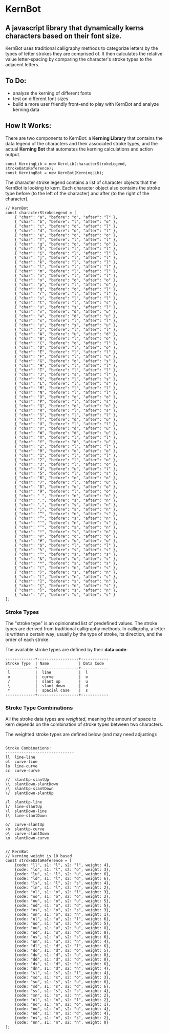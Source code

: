 # KernBot

## A javascript library that dynamically kerns characters based on their font size.

KernBot uses traditional calligraphy methods to categorize letters by the types of letter strokes they are comprised of. It then calculates the relative value letter-spacing by comparing the character's stroke types to the adjacent letters.

## To Do:

* analyze the kerning of different fonts
* test on different font sizes
* build a more user friendly front-end to play with KernBot and analyze kerning data

## How It Works:

There are two components to KernBot: a **Kerning Library** that contains the data legend of the characters and their associated stroke types, and the actual **Kerning Bot** that automates the kerning calculations and action output.

```
const KerningLib = new KernLib(characterStrokeLegend, strokeDataReference);
const KerningBot = new KernBot(KerningLib);
```

The character stroke legend contains a list of character objects that the KernBot is looking to kern. Each character object also contains the stroke type before (to the left of the character) and after (to the right of the character).

```
// KernBot
const characterStrokeLegend = [
	{ "char": "a", "before": "o", "after": "l" },
	{ "char": "b", "before": "l", "after": "o" },
	{ "char": "c", "before": "o", "after": "l" },
	{ "char": "d", "before": "o", "after": "l" },
	{ "char": "e", "before": "o", "after": "o" },
	{ "char": "f", "before": "l", "after": "l" },
	{ "char": "g", "before": "o", "after": "o" },
	{ "char": "h", "before": "l", "after": "l" },
	{ "char": "i", "before": "l", "after": "l" },
	{ "char": "j", "before": "l", "after": "l" },
	{ "char": "k", "before": "l", "after": "l" },
	{ "char": "l", "before": "l", "after": "l" },
	{ "char": "m", "before": "l", "after": "l" },
	{ "char": "n", "before": "l", "after": "l" },
	{ "char": "o", "before": "o", "after": "o" },
	{ "char": "p", "before": "l", "after": "o" },
	{ "char": "q", "before": "o", "after": "l" },
	{ "char": "r", "before": "l", "after": "l" },
	{ "char": "s", "before": "l", "after": "l" },
	{ "char": "t", "before": "l", "after": "s" },
	{ "char": "u", "before": "s", "after": "l" },
	{ "char": "v", "before": "d", "after": "u" },
	{ "char": "w", "before": "d", "after": "u" },
	{ "char": "x", "before": "l", "after": "l" },
	{ "char": "y", "before": "s", "after": "u" },
	{ "char": "z", "before": "l", "after": "l" },
	{ "char": "A", "before": "u", "after": "d" },
	{ "char": "B", "before": "l", "after": "o" },
	{ "char": "C", "before": "o", "after": "l" },
	{ "char": "D", "before": "l", "after": "o" },
	{ "char": "E", "before": "l", "after": "l" },
	{ "char": "F", "before": "l", "after": "u" },
	{ "char": "G", "before": "o", "after": "s" },
	{ "char": "H", "before": "l", "after": "l" },
	{ "char": "I", "before": "l", "after": "l" },
	{ "char": "J", "before": "s", "after": "l" },
	{ "char": "K", "before": "l", "after": "s" },
	{ "char": "L", "before": "l", "after": "s" },
	{ "char": "M", "before": "l", "after": "l" },
	{ "char": "N", "before": "l", "after": "l" },
	{ "char": "O", "before": "o", "after": "o" },
	{ "char": "P", "before": "l", "after": "s" },
	{ "char": "Q", "before": "o", "after": "o" },
	{ "char": "R", "before": "l", "after": "s" },
	{ "char": "S", "before": "l", "after": "l" },
	{ "char": "T", "before": "d", "after": "u" },
	{ "char": "U", "before": "l", "after": "l" },
	{ "char": "V", "before": "d", "after": "u" },
	{ "char": "W", "before": "d", "after": "u" },
	{ "char": "X", "before": "l", "after": "l" },
	{ "char": "Y", "before": "d", "after": "u" },
	{ "char": "Z", "before": "l", "after": "l" },
	{ "char": "0", "before": "o", "after": "o" },
	{ "char": "1", "before": "l", "after": "l" },
	{ "char": "2", "before": "l", "after": "o" },
	{ "char": "3", "before": "l", "after": "o" },
	{ "char": "4", "before": "u", "after": "l" },
	{ "char": "5", "before": "l", "after": "s" },
	{ "char": "6", "before": "o", "after": "o" },
	{ "char": "7", "before": "l", "after": "u" },
	{ "char": "8", "before": "o", "after": "o" },
	{ "char": "9", "before": "l", "after": "o" },
	{ "char": " ", "before": "n", "after": "n" },
	{ "char": ".", "before": "s", "after": "n" },
	{ "char": ",", "before": "s", "after": "n" },
	{ "char": ";", "before": "s", "after": "n" },
	{ "char": "“", "before": "n", "after": "s" },
	{ "char": "”", "before": "s", "after": "n" },
	{ "char": "‘", "before": "n", "after": "s" },
	{ "char": "’", "before": "s", "after": "n" },
	{ "char": "!", "before": "s", "after": "n" },
	{ "char": "@", "before": "o", "after": "o" },
	{ "char": "#", "before": "u", "after": "u" },
	{ "char": "$", "before": "l", "after": "l" },
	{ "char": "%", "before": "s", "after": "s" },
	{ "char": "^", "before": "s", "after": "s" },
	{ "char": "&", "before": "o", "after": "s" },
	{ "char": "*", "before": "s", "after": "s" },
	{ "char": "(", "before": "n", "after": "s" },
	{ "char": ")", "before": "s", "after": "n" },
	{ "char": "[", "before": "n", "after": "s" },
	{ "char": "]", "before": "s", "after": "n" },
	{ "char": "{", "before": "n", "after": "s" },
	{ "char": "}", "before": "s", "after": "n" },
	{ "char": "/", "before": "s", "after": "s" }
];
```


### Stroke Types

The "stroke type" is an opinionated list of predefined values. The stroke types are derived from traditional calligraphy methods. In calligrphy, a letter is written a certain way; usually by the type of stroke, its direction, and the order of each stroke.

The available stroke types are defined by their **data code**:
```
-------------+------------------+------------
Stroke Type  | Name             | Data Code
-------------+------------------+------------
 l           |  line            |  l
 o           |  curve           |  o
 /           |  slant up        |  u
 \           |  slant down      |  d
 *           |  spacial case    |  s
-------------+------------------+------------
```


### Stroke Type Combinations

All the stroke data types are *weighted*, meaning the amount of space to kern depends on the combination of stroke types between two characters.

The weighted stroke types are defined below (and may need adjusting):

```

Stroke Combinations:
------------------------------
ll	line-line
ol	curve-line
lo	line-curve
cc	curve-curve

//	slantUp-slantUp
\\	slantDown-slantDown
/\	slantUp-slantDown
\/	slantDown-slantUp

/l	slantUp-line
l/	line-slantUp
\l	slantDown-line
l\	line-slantDown

o/	curve-slantUp
/o	slantUp-curve
o\	curve-slantDown
\o	slantDown-curve


// KernBot
// kerning weight is 10 based
const strokeDataReference = [
	{code: "ll", s1: "l", s2: "l", weight: 4},
	{code: "lo", s1: "l", s2: "o", weight: 3},
	{code: "lu", s1: "l", s2: "u", weight: 6},
	{code: "ld", s1: "l", s2: "d", weight: 6},
	{code: "ls", s1: "l", s2: "s", weight: 4},
	{code: "ln", s1: "l", s2: "n", weight: 2},
	{code: "ol", s1: "o", s2: "l", weight: 3},
	{code: "oo", s1: "o", s2: "o", weight: 2},
	{code: "ou", s1: "o", s2: "u", weight: 5},
	{code: "od", s1: "o", s2: "d", weight: 5},
	{code: "os", s1: "o", s2: "s", weight: 3},
	{code: "on", s1: "o", s2: "n", weight: 1},
	{code: "ul", s1: "u", s2: "l", weight: 6},
	{code: "uo", s1: "u", s2: "o", weight: 5},
	{code: "uu", s1: "u", s2: "u", weight: 8},
	{code: "ud", s1: "u", s2: "d", weight: 8},
	{code: "us", s1: "u", s2: "s", weight: 6},
	{code: "un", s1: "u", s2: "n", weight: 4},
	{code: "dl", s1: "d", s2: "l", weight: 6},
	{code: "do", s1: "d", s2: "o", weight: 5},
	{code: "du", s1: "d", s2: "u", weight: 8},
	{code: "dd", s1: "d", s2: "d", weight: 8},
	{code: "ds", s1: "d", s2: "s", weight: 6},
	{code: "dn", s1: "d", s2: "n", weight: 4},
	{code: "sl", s1: "s", s2: "l", weight: 4},
	{code: "so", s1: "s", s2: "o", weight: 3},
	{code: "su", s1: "s", s2: "u", weight: 6},
	{code: "sd", s1: "s", s2: "d", weight: 6},
	{code: "ss", s1: "s", s2: "s", weight: 4},
	{code: "sn", s1: "s", s2: "n", weight: 2},
	{code: "nl", s1: "n", s2: "l", weight: 2},
	{code: "no", s1: "n", s2: "o", weight: 1},
	{code: "nu", s1: "n", s2: "u", weight: 4},
	{code: "nd", s1: "n", s2: "d", weight: 4},
	{code: "ns", s1: "n", s2: "s", weight: 2},
	{code: "nn", s1: "n", s2: "n", weight: 0}
];
```


